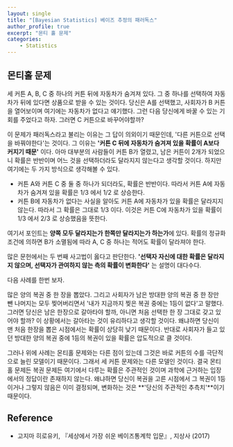 ```yaml
---
layout: single
title: "[Bayesian Statistics] 베이즈 추정의 패러독스"
author_profile: true
excerpt: "몬티 홀 문제"
categories:
    - Statistics
---
```


## 몬티홀 문제

세 커튼 A, B, C 중 하나의 커튼 뒤에 자동차가 숨겨져 있다. 그 중 하나를 선택하여 자동차가 뒤에 있다면 상품으로 받을 수 있는 것이다. 당신은 A를 선택했고, 사회자가 B 커튼을 열어보이며 여기에는 자동차가 없다고 얘기했다. 그런 다음 당신에게 바꿀 수 있는 기회를 주었다고 하자. 그러면 C 커튼으로 바꾸어야할까? 

이 문제가 패러독스라고 불리는 이유는 그 답이 의외이기 때문인데, '다른 커튼으로 선택을 바꿔야한다'는 것이다. 그 이유는 **'커튼 C 뒤에 자동차가 숨겨져 있을 확률이 A보다 커지기 때문'** 이다. 아마 대부분의 사람들이 커튼 B가 열렸고, 남은 커튼이 2개가 되었으니 확률은 반반이며 어느 것을 선택하더라도 달라지지 않는다고 생각할 것이다. 하지만 여기에는 두 가지 방식으로 생각해볼 수 있다.

- 커튼 A와 커튼 C 중 둘 중 하나가 되더라도, 확률은 반반이다. 따라서 커튼 A에 자동차가 숨겨져 있을 확률은 1/3 에서 1/2 로 상승한다.
- 커튼 B에 자동차가 없다는 사실을 알아도 커튼 A에 자동차가 있을 확률은 달라지지 않는다. 따라서 그 확률은 그대로 1/3 이다. 이것은 커튼 C에 자동차가 있을 확률이 1/3 에서 2/3 로 상승했음을 뜻한다.

여기서 포인트는 **양쪽 모두 달라지는가 한쪽만 달라지는가 하는가**에 있다. 확률의 정규화 조건에 의하면 B가 소멸됨에 따라 A, C 중 하나는 적어도 확률이 달라져야 한다.

많은 문헌에서는 두 번째 사고법이 옳다고 판단한다. **'선택자 자신에 대한 확률은 달라지지 않으며, 선택자가 관여하지 않는 측의 확률이 변화한다'** 는 설명이 대다수다. 

다음 사례를 한번 보자. 

많은 양의 복권 중 한 장을 뽑았다. 그리고 사회자가 남은 방대한 양의 복권 중 한 장만 뺀 나머지는 모두 찢어버리면서 '내가 지금까지 찢은 복권 중에는 1등이 없다'고 말했다. 그러면 당신은 남은 한장으로 갈아타야 할까, 아니면 처음 선택한 한 장 그대로 갖고 있어야 할까? 이 상황에서는 갈아타는 것이 유리하다고 생각할 것이다. 왜냐하면 당신이 맨 처음 한장을 뽑은 시점에서는 확률이 상당히 낮기 때문이다. 반대로 사회자가 들고 있던 방대한 양의 복권 중에 1등의 복권이 있을 확률은 압도적으로 클 것이다. 

그러나 위에 사례는 몬티홀 문제와는 다른 점이 있는데 그것은 바로 커튼의 수를 극단적으로 늘린 모델이기 때문이다. 그래서 세 커튼 문제와는 다른 모델인 것이다. 결국 몬티홀 문제든 복권 문제든 여기에서 다루는 확률은 주관적인 것이며 과학에 근거하는 입장에서의 정답이란 존재하지 않는다. 왜냐하면 당신이 복권을 고른 시점에서 그 복권이 1등이거나 그렇지 않음은 이미 결정되며, 변화하는 것은 **'당신의 주관적인 추측치'**이기 때문이다. 

## Reference

- 고지마 히로유키, 『세상에서 가장 쉬운 베이즈통계학 입문』, 지상사 (2017)